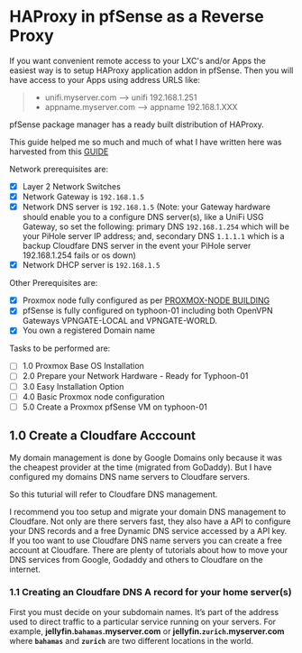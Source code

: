 # HAProxy in pfSense as a Reverse Proxy
If you want convenient remote access to your LXC's and/or Apps the easiest way is to setup HAProxy application addon in pfSense. Then you will have access to your Apps using address URLS like:
> *  unifi.myserver.com --> unifi 192.168.1.251
> * appname.myserver.com --> appname 192.168.1.XXX

pfSense package manager has a ready built distribution of HAProxy.

This guide helped me so much and much of what I have written here was harvested from this [GUIDE](https://www.chucknemeth.com/pfsense-haproxy-port-443/)

Network prerequisites are:
- [x] Layer 2 Network Switches
- [x] Network Gateway is `192.168.1.5`
- [x] Network DNS server is `192.168.1.5` (Note: your Gateway hardware should enable you to a configure DNS server(s), like a UniFi USG Gateway, so set the following: primary DNS `192.168.1.254` which will be your PiHole server IP address; and, secondary DNS `1.1.1.1` which is a backup Cloudfare DNS server in the event your PiHole server 192.168.1.254 fails or os down)
- [x] Network DHCP server is `192.168.1.5`

Other Prerequisites are:
- [x] Proxmox node fully configured as per [PROXMOX-NODE BUILDING](https://github.com/ahuacate/proxmox-node/blob/master/README.md#proxmox-node-building)
- [x] pfSense is fully configured on typhoon-01 including both OpenVPN Gateways VPNGATE-LOCAL and VPNGATE-WORLD.
- [x] You own a registered Domain name

Tasks to be performed are:
- [ ] 1.0 Proxmox Base OS Installation
- [ ] 2.0 Prepare your Network Hardware - Ready for Typhoon-01
- [ ] 3.0 Easy Installation Option
- [ ] 4.0 Basic Proxmox node configuration
- [ ] 5.0 Create a Proxmox pfSense VM on typhoon-01

## 1.0 Create a Cloudfare Acccount
My domain management is done by Google Domains only because it was the cheapest provider at the time (migrated from GoDaddy). But I have configured my domains DNS name servers to Cloudfare servers.

So this tuturial will refer to Cloudfare DNS management.

I recommend you too setup and migrate your domain DNS management to Cloudfare. Not only are there servers fast, they also have a API to configure your DNS records and a free Dynamic DNS service accessed by a API key. If you too want to use Cloudfare DNS name servers you can create a free account at Cloudfare. There are plenty of tutorials about how to move your DNS services from Google, Godaddy and others to Cloudfare on the internet.

### 1.1 Creating an Cloudfare DNS A record for your home server(s)
First you must decide on your subdomain names. It’s part of the address used to direct traffic to a particular service running on your servers. For example, **jellyfin.`bahamas`.myserver.com** or **jellyfin.`zurich`.myserver.com** where **`bahamas`** and **`zurich`** are two different locations in the world. 



